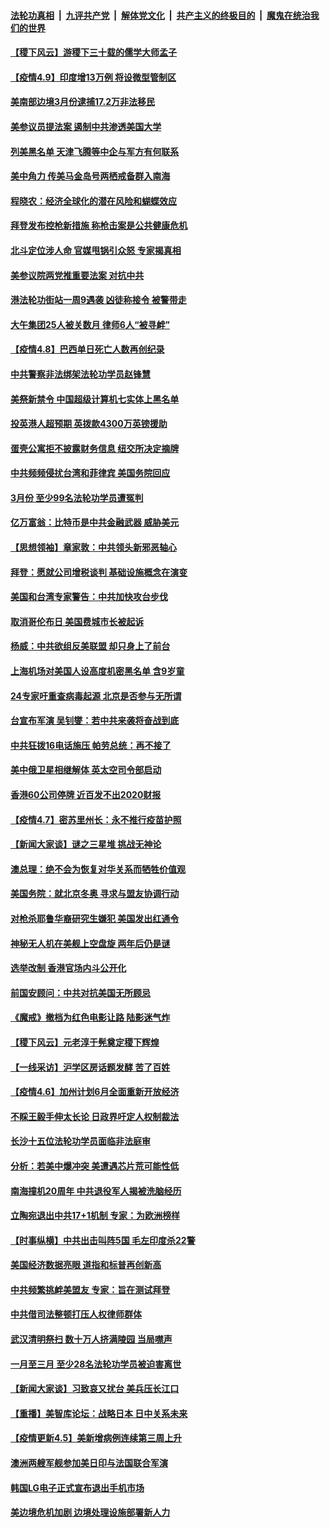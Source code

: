 

####  [法轮功真相](../../../../basic/blob/master/README.md?t=04092032) &nbsp;|&nbsp; [九评共产党](../../../../9ping.md/blob/master/README.md?t=04092032) &nbsp;|&nbsp; [解体党文化](../../../../jtdwh.md/blob/master/README.md?t=04092032)  &nbsp;|&nbsp; [共产主义的终极目的](../../../../gczydzjmd.md/blob/master/README.md?t=04092032) &nbsp;|&nbsp; [魔鬼在统治我们的世界](../../../../mgztzwmdsj.md/blob/master/README.md?t=04092032) 

#### [【稷下风云】游稷下三十载的儒学大师孟子](../pages/nf4514/n12852392.md?t=04092032) 

#### [【疫情4.9】印度增13万例 将设微型管制区](../pages/nf4514/n12869183.md?t=04092032) 

#### [美南部边境3月份逮捕17.2万非法移民](../pages/nf4514/n12868212.md?t=04092032) 

#### [美参议员提法案 遏制中共渗透美国大学](../pages/nf4514/n12868336.md?t=04092032) 

#### [列美黑名单 天津飞腾等中企与军方有何联系](../pages/nf4514/n12867512.md?t=04092032) 

#### [美中角力 传美马金岛号两栖戒备群入南海](../pages/nf4514/n12867706.md?t=04092032) 

#### [程晓农：经济全球化的潜在风险和蝴蝶效应](../pages/nf4514/n12868059.md?t=04092032) 

#### [拜登发布控枪新措施 称枪击案是公共健康危机](../pages/nf4514/n12867755.md?t=04092032) 

#### [北斗定位涉人命 官媒甩锅引众怒 专家揭真相](../pages/nf4514/n12867135.md?t=04092032) 

#### [美参议院两党推重要法案 对抗中共](../pages/nf4514/n12867315.md?t=04092032) 

#### [港法轮功街站一周9遇袭 凶徒称接令 被警带走](../pages/nf4514/n12867383.md?t=04092032) 

#### [大午集团25人被关数月 律师6人“被寻衅”](../pages/nf4514/n12867371.md?t=04092032) 

#### [【疫情4.8】巴西单日死亡人数再创纪录](../pages/nf4514/n12866348.md?t=04092032) 

#### [中共警察非法绑架法轮功学员赵锋慧](../pages/nf4514/n12867284.md?t=04092032) 

#### [美祭新禁令 中国超级计算机七实体上黑名单](../pages/nf4514/n12867255.md?t=04092032) 

#### [投英港人超预期 英拨款4300万英镑援助](../pages/nf4514/n12866733.md?t=04092032) 

#### [蛋壳公寓拒不披露财务信息 纽交所决定摘牌](../pages/nf4514/n12865162.md?t=04092032) 

#### [中共频频侵扰台湾和菲律宾 美国务院回应](../pages/nf4514/n12865517.md?t=04092032) 

#### [3月份 至少99名法轮功学员遭冤判](../pages/nf4514/n12863759.md?t=04092032) 

#### [亿万富翁：比特币是中共金融武器 威胁美元](../pages/nf4514/n12865173.md?t=04092032) 

#### [【思想领袖】章家敦：中共领头新邪恶轴心](../pages/nf4514/n12802452.md?t=04092032) 

#### [拜登：愿就公司增税谈判 基础设施概念在演变](../pages/nf4514/n12865234.md?t=04092032) 

#### [美国和台湾专家警告：中共加快攻台步伐](../pages/nf4514/n12864825.md?t=04092032) 

#### [取消哥伦布日 美国费城市长被起诉](../pages/nf4514/n12865160.md?t=04092032) 

#### [杨威：中共欲组反美联盟 却只身上了前台](../pages/nf4514/n12864924.md?t=04092032) 

#### [上海机场对美国人设高度机密黑名单 含9岁童](../pages/nf4514/n12864897.md?t=04092032) 

#### [24专家吁重查病毒起源 北京是否参与无所谓](../pages/nf4514/n12864875.md?t=04092032) 

#### [台宣布军演 吴钊燮：若中共来袭将奋战到底](../pages/nf4514/n12864599.md?t=04092032) 

#### [中共狂拨16电话施压 帕劳总统：再不接了](../pages/nf4514/n12864525.md?t=04092032) 

#### [美中俄卫星相继解体 英太空司令部启动](../pages/nf4514/n12864515.md?t=04092032) 

#### [香港60公司停牌 近百发不出2020财报](../pages/nf4514/n12864150.md?t=04092032) 

#### [【疫情4.7】密苏里州长：永不推行疫苗护照](../pages/nf4514/n12863548.md?t=04092032) 

#### [【新闻大家谈】谜之三星堆 挑战无神论](../pages/nf4514/n12864048.md?t=04092032) 

#### [澳总理：绝不会为恢复对华关系而牺牲价值观](../pages/nf4514/n12863482.md?t=04092032) 

#### [美国务院：就北京冬奥 寻求与盟友协调行动](../pages/nf4514/n12862875.md?t=04092032) 

#### [对枪杀耶鲁华裔研究生嫌犯 美国发出红通令](../pages/nf4514/n12862679.md?t=04092032) 

#### [神秘无人机在美舰上空盘旋 两年后仍是谜](../pages/nf4514/n12862253.md?t=04092032) 

#### [选举改制 香港官场内斗公开化](../pages/nf4514/n12862270.md?t=04092032) 

#### [前国安顾问：中共对抗美国无所顾忌](../pages/nf4514/n12859310.md?t=04092032) 

#### [《魔戒》撤档为红色电影让路 陆影迷气炸](../pages/nf4514/n12861925.md?t=04092032) 

#### [【稷下风云】元老淳于髡奠定稷下辉煌](../pages/nf4514/n12844019.md?t=04092032) 

#### [【一线采访】沪学区房话题发酵 苦了百姓](../pages/nf4514/n12861971.md?t=04092032) 

#### [【疫情4.6】加州计划6月全面重新开放经济](../pages/nf4514/n12861038.md?t=04092032) 

#### [不睬王毅手伸太长论 日政界吁定人权制裁法](../pages/nf4514/n12861850.md?t=04092032) 

#### [长沙十五位法轮功学员面临非法庭审](../pages/nf4514/n12859394.md?t=04092032) 

#### [分析：若美中爆冲突 美遭遇芯片荒可能性低](../pages/nf4514/n12860415.md?t=04092032) 

#### [南海撞机20周年 中共退役军人揭被洗脑经历](../pages/nf4514/n12860421.md?t=04092032) 

#### [立陶宛退出中共17+1机制 专家：为欧洲榜样](../pages/nf4514/n12860479.md?t=04092032) 

#### [【时事纵横】中共出击叫阵5国 毛左印度杀22警](../pages/nf4514/n12860185.md?t=04092032) 

#### [美国经济数据亮眼 道指和标普再创新高](../pages/nf4514/n12860315.md?t=04092032) 

#### [中共频繁挑衅美盟友 专家：旨在测试拜登](../pages/nf4514/n12860018.md?t=04092032) 

#### [中共借司法整顿打压人权律师群体](../pages/nf4514/n12859691.md?t=04092032) 

#### [武汉清明祭扫 数十万人挤满陵园 当局噤声](../pages/nf4514/n12859533.md?t=04092032) 

#### [一月至三月 至少28名法轮功学员被迫害离世](../pages/nf4514/n12859075.md?t=04092032) 

#### [【新闻大家谈】习致哀又扰台 美兵压长江口](../pages/nf4514/n12859273.md?t=04092032) 

#### [【重播】美智库论坛：战略日本 日中关系未来](../pages/nf4514/n12858533.md?t=04092032) 

#### [【疫情更新4.5】美新增病例连续第三周上升](../pages/nf4514/n12858892.md?t=04092032) 

#### [澳洲两艘军舰参加美日印与法国联合军演](../pages/nf4514/n12858873.md?t=04092032) 

#### [韩国LG电子正式宣布退出手机市场](../pages/nf4514/n12858831.md?t=04092032) 

#### [美边境危机加剧 边境处理设施部署新人力](../pages/nf4514/n12858541.md?t=04092032) 

